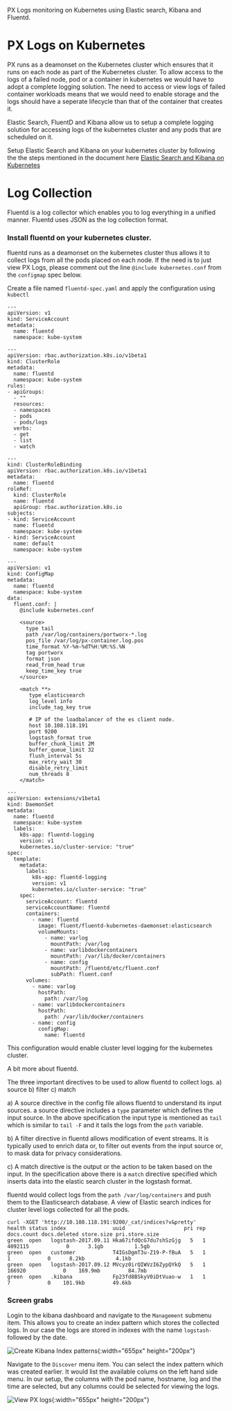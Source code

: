 PX Logs monitoring on Kubernetes using Elastic search, Kibana and Fluentd. 

# PX Logs on Kubernetes
PX runs as a deamonset on the Kubernetes cluster which ensures that it runs on each node as part of the Kubernetes cluster. To allow access to the logs of a failed node, pod or a container in kubernetes we would have to adopt a complete logging solution. The need to access or view logs of failed container workloads means that we would need to enable storage and the logs should have a seperate lifecycle than that of the container that creates it. 

Elastic Search, FluentD and Kibana allow us to setup a complete logging solution for accessing logs of the kubernetes cluster and any pods that are scheduled on it. 

Setup Elastic Search and Kibana on your kubernetes cluster by following the the steps mentioned in the document here
[Elastic Search and Kibana on Kubernetes](https://docs.portworx.com/scheduler/kubernetes/elasticstack-kibana-k8s.html)

# Log Collection
Fluentd is a log collector which enables you to log everything in a unified manner. Fluentd uses JSON as the log collection format. 

### Install fluentd on your kubernetes cluster.
fluentd runs as a deamonset on the kubernetes cluster thus allows it to collect logs from all the pods placed on each node. 
If the need is to just view PX Logs, please comment out the line `@include kubernetes.conf` from the `configmap` spec below. 

Create a file named ```fluentd-spec.yaml``` and apply the configuration using `kubectl`
```
---
apiVersion: v1
kind: ServiceAccount
metadata:
  name: fluentd
  namespace: kube-system

---
apiVersion: rbac.authorization.k8s.io/v1beta1
kind: ClusterRole
metadata:
  name: fluentd
  namespace: kube-system
rules:
- apiGroups:
  - ""
  resources:
  - namespaces
  - pods
  - pods/logs
  verbs:
  - get
  - list
  - watch

---
kind: ClusterRoleBinding
apiVersion: rbac.authorization.k8s.io/v1beta1
metadata:
  name: fluentd
roleRef:
  kind: ClusterRole
  name: fluentd
  apiGroup: rbac.authorization.k8s.io
subjects:
- kind: ServiceAccount
  name: fluentd
  namespace: kube-system
- kind: ServiceAccount
  name: default
  namespace: kube-system   

---
apiVersion: v1
kind: ConfigMap
metadata:
  name: fluentd
  namespace: kube-system
data:
  fluent.conf: |
    @include kubernetes.conf

    <source>
      type tail
      path /var/log/containers/portworx-*.log
      pos_file /var/log/px-container.log.pos
      time_format %Y-%m-%dT%H:%M:%S.%N
      tag portworx
      format json
      read_from_head true
      keep_time_key true
    </source>

    <match **>
       type elasticsearch
       log_level info
       include_tag_key true

       # IP of the loadbalancer of the es client node. 
       host 10.108.118.191
       port 9200
       logstash_format true
       buffer_chunk_limit 2M
       buffer_queue_limit 32
       flush_interval 5s
       max_retry_wait 30
       disable_retry_limit
       num_threads 8
    </match>

---
apiVersion: extensions/v1beta1
kind: DaemonSet
metadata:
  name: fluentd
  namespace: kube-system
  labels:
    k8s-app: fluentd-logging
    version: v1
    kubernetes.io/cluster-service: "true"
spec:
  template:
    metadata:
      labels:
        k8s-app: fluentd-logging
        version: v1
        kubernetes.io/cluster-service: "true"
    spec:
      serviceAccount: fluentd
      serviceAccountName: fluentd
      containers:
        - name: fluentd
          image: fluent/fluentd-kubernetes-daemonset:elasticsearch
          volumeMounts:
            - name: varlog
              mountPath: /var/log
            - name: varlibdockercontainers
              mountPath: /var/lib/docker/containers
            - name: config
              mountPath: /fluentd/etc/fluent.conf
              subPath: fluent.conf
      volumes:
        - name: varlog
          hostPath:
            path: /var/log
        - name: varlibdockercontainers
          hostPath:
            path: /var/lib/docker/containers
        - name: config
          configMap:
            name: fluentd
```

This configuration would enable cluster level logging for the kubernetes cluster. 

A bit more about fluentd. 

The three important directives to be used to allow fluentd to collect logs. 
a) source
b) filter
c) match

a) A source directive in the config file allows fluentd to understand its input sources. a source directive includes a `type` parameter which defines the input source. In the above specification the input type is mentioned as `tail` which is similar to `tail -F` and it tails the logs from the `path` variable. 

b) A filter directive in fluentd allows modification of event streams. It is typically used to enrich data or, to filter out events from the input source or, to mask data for privacy considerations. 

c) A match directive is the output or the action to be taken based on the input. In the specification above there is a `match` directive specified which inserts data into the elastic search cluster in the logstash format. 

fluentd would collect logs from the `path /var/log/containers` and push them to the Elasticsearch database. 
A view of Elastic search indices for cluster level logs collected for all the pods. 

```
curl -XGET 'http://10.108.118.191:9200/_cat/indices?v&pretty'
health status index               uuid                   pri rep docs.count docs.deleted store.size pri.store.size
green  open   logstash-2017.09.11 Hka67ifdQcG7du7shSzGjg   5   1    4092115            0      3.1gb          1.5gb
green  open   customer            T4IGsDgmT3u-Z19-P-fBuA   5   1          1            0      8.2kb          4.1kb
green  open   logstash-2017.09.12 MVcyz0irQIWVzI6ZypQYkQ   5   1     166920            0    169.9mb         84.7mb
green  open   .kibana             Fp23fd8BSkyV0iDtVuao-w   1   1          7            0    101.9kb         49.6kb 
```

### Screen grabs

Login to the kibana dashboard and navigate to the `Management` submenu item. This allows you to create an index pattern which stores the collected logs. In our case the logs are stored in indexes with the name `logstash-` followed by the date. 

![Create Kibana Index patterns](./images/kibana-index-patterns.png){:width="655px" height="200px"}

Navigate to the `Discover` menu item. You can select the index pattern which was created earlier. It would list the available colums on the left hand side menu. In our setup, the columns with the pod name, hostname, log and the time are selected, but any columns could be selected for viewing the logs. 

![View PX logs](./images/filter-px-logs.png){:width="655px" height="200px"}


